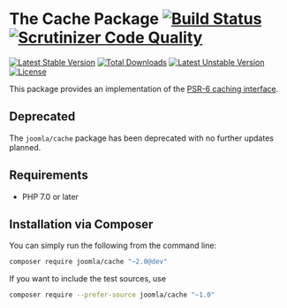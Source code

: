 # The Cache Package [![Build Status](https://travis-ci.org/joomla-framework/cache.png?branch=master)](https://travis-ci.org/joomla-framework/cache) [![Scrutinizer Code Quality](https://scrutinizer-ci.com/g/joomla-framework/cache/badges/quality-score.png?b=2.0-dev)](https://scrutinizer-ci.com/g/joomla-framework/cache/?branch=2.0-dev)

[![Latest Stable Version](https://poser.pugx.org/joomla/cache/v/stable)](https://packagist.org/packages/joomla/cache)
[![Total Downloads](https://poser.pugx.org/joomla/cache/downloads)](https://packagist.org/packages/joomla/cache)
[![Latest Unstable Version](https://poser.pugx.org/joomla/cache/v/unstable)](https://packagist.org/packages/joomla/cache)
[![License](https://poser.pugx.org/joomla/cache/license)](https://packagist.org/packages/joomla/cache)

This package provides an implementation of the [PSR-6 caching interface](http://www.php-fig.org/psr/psr-6/).

## Deprecated

The `joomla/cache` package has been deprecated with no further updates planned.

## Requirements

* PHP 7.0 or later

## Installation via Composer

You can simply run the following from the command line:

```sh
composer require joomla/cache "~2.0@dev"
```

If you want to include the test sources, use

```sh
composer require --prefer-source joomla/cache "~1.0"
```
